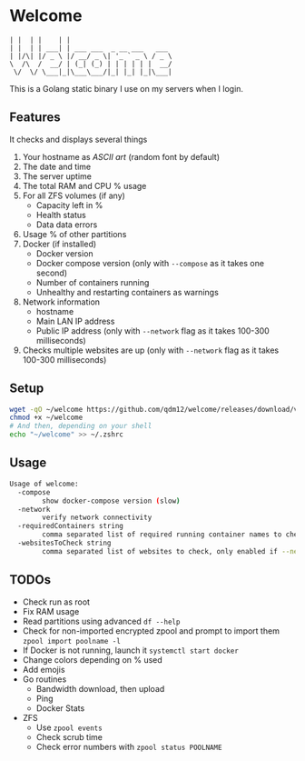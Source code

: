 # Welcome

```
| |  | |    | |
| |  | | ___| | ___ ___  _ __ ___   ___
| |/\| |/ _ \ |/ __/ _ \| '_ ` _ \ / _ \
\  /\  /  __/ | (_| (_) | | | | | |  __/
 \/  \/ \___|_|\___\___/|_| |_| |_|\___|
```

This is a Golang static binary I use on my servers when I login.

## Features

It checks and displays several things

1. Your hostname as *ASCII art* (random font by default)
1. The date and time
1. The server uptime
1. The total RAM and CPU % usage
1. For all ZFS volumes (if any)
    - Capacity left in %
    - Health status
    - Data data errors
1. Usage % of other partitions
1. Docker (if installed)
    - Docker version
    - Docker compose version (only with `--compose` as it takes one second)
    - Number of containers running
    - Unhealthy and restarting containers as warnings
1. Network information
    - hostname
    - Main LAN IP address
    - Public IP address (only with `--network` flag as it takes 100-300 milliseconds)
1. Checks multiple websites are up (only with `--network` flag as it takes 100-300 milliseconds)

## Setup

```sh
wget -qO ~/welcome https://github.com/qdm12/welcome/releases/download/v0.1.0/welcome_0.1.0_linux_amd64
chmod +x ~/welcome
# And then, depending on your shell
echo "~/welcome" >> ~/.zshrc
```

## Usage

```sh
Usage of welcome:
  -compose
        show docker-compose version (slow)
  -network
        verify network connectivity
  -requiredContainers string
        comma separated list of required running container names to check for (default "dns,ddns")
  -websitesToCheck string
        comma separated list of websites to check, only enabled if --network is specified (default "https://qqq.ninja,https://1.1.1.1")
```

## TODOs

- Check run as root
- Fix RAM usage
- Read partitions using advanced `df --help`
- Check for non-imported encrypted zpool and prompt to import them `zpool import poolname -l`
- If Docker is not running, launch it `systemctl start docker`
- Change colors depending on % used
- Add emojis
- Go routines
    - Bandwidth download, then upload
    - Ping
    - Docker Stats
- ZFS
    - Use `zpool events`
    - Check scrub time
    - Check error numbers with `zpool status POOLNAME`